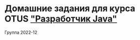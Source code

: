 # Домашние задания для курса OTUS <a href="https://otus.ru/lessons/java-professional/" target="_blank">"Разработчик Java"</a>
Группа 2022-12
